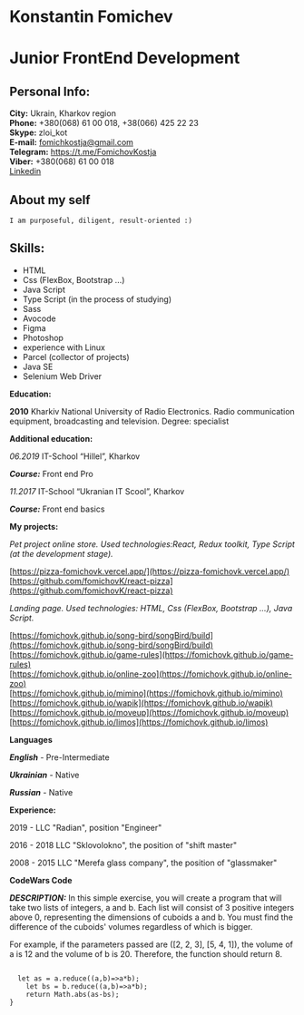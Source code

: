 # Konstantin Fomichev

# Junior FrontEnd Development

## Personal Info:

**City:** Ukrain, Kharkov region  
**Phone:** +380(068) 61 00 018, +38(066) 425 22 23  
**Skype:** zloi_kot  
**E-mail:** fomichkostja@gmail.com  
**Telegram:** https://t.me/FomichovKostja  
**Viber:** +380(068) 61 00 018  
[Linkedin](https://www.linkedin.com/in/konstantin-fomichov-33b51a180)

## About my self

    I am purposeful, diligent, result-oriented :)

## Skills:

- HTML
- Css (FlexBox, Bootstrap …)
- Java Script
- Type Script (in the process of studying)
- Sass
- Avocode
- Figma
- Photoshop
- experience with Linux
- Parcel (collector of projects)
- Java SE
- Selenium Web Driver

**Education:**

**2010** Kharkiv National University of Radio Electronics. Radio communication equipment, broadcasting and television. Degree: specialist

**Additional education:**

_06.2019_ IT-School “Hillel”, Kharkov

**_Course:_** Front end Pro

_11.2017_ IT-School “Ukranian IT Scool”, Kharkov

**_Course:_** Front end basics

**My projects:**

_Pet project online store. Used technologies:React, Redux toolkit, Type Script (at the development stage)._

[https://pizza-fomichovk.vercel.app/](https://pizza-fomichovk.vercel.app/)  
[https://github.com/fomichovK/react-pizza](https://github.com/fomichovK/react-pizza)

_Landing page. Used technologies: HTML, Css (FlexBox, Bootstrap …), Java Script._

[https://fomichovk.github.io/song-bird/songBird/build](https://fomichovk.github.io/song-bird/songBird/build)  
[https://fomichovk.github.io/game-rules](https://fomichovk.github.io/game-rules)  
[https://fomichovk.github.io/online-zoo](https://fomichovk.github.io/online-zoo)  
[https://fomichovk.github.io/mimino](https://fomichovk.github.io/mimino)  
[https://fomichovk.github.io/wapik](https://fomichovk.github.io/wapik)  
[https://fomichovk.github.io/moveup](https://fomichovk.github.io/moveup)  
[https://fomichovk.github.io/limos](https://fomichovk.github.io/limos)


**Languages**

**_English_** - Pre-Intermediate

**_Ukrainian_** - Native

**_Russian_** - Native

**Experience:**

2019 - LLC "Radian", position "Engineer"

2016 - 2018 LLC "Sklovolokno", the position of "shift master"

2008 - 2015 LLC "Merefa glass company", the position of "glassmaker"

**CodeWars Code**

**_DESCRIPTION:_**
In this simple exercise, you will create a program that will take two lists of integers, a and b. Each list will consist of 3 positive integers above 0, representing the dimensions of cuboids a and b. You must find the difference of the cuboids' volumes regardless of which is bigger.

For example, if the parameters passed are ([2, 2, 3], [5, 4, 1]), the volume of a is 12 and the volume of b is 20. Therefore, the function should return 8.

```function findDifference(a, b) {

  let as = a.reduce((a,b)=>a*b);
    let bs = b.reduce((a,b)=>a*b);
    return Math.abs(as-bs);
}
```
